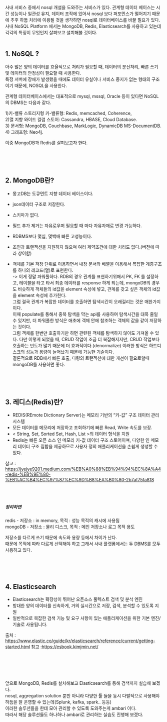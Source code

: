 사내 서비스 중에서 nosql 개설을 도와주는 서비스가 있다. 
관계형 데이터 베이스는 시간 성능이나 일관성 유지, 데이터 조작에 있어서 nosql 보다 퍼포먼스가 떨어지기 때문에 추후 하둡 처리에 이용될 것을 생각하면 nosql로 데이터베이스를 바꿀 필요가 있다.  
사내 NoSQL Platform 에서는 MongoDB, Redis, Elasticsearch를 사용하고 있는데 각각의 특징이 무엇인지 살펴보고 설치해볼 것이다.
  <br/><br/>

## 1. NoSQL ?  
아주 많은 양의 데이터를 효율적으로 처리가 필요할 때, 데이터의 분산처리, 빠른 쓰기 및 데이터의 안정성이 필요할 때 사용한다.  
특정 서버에 장애가 발생했을 때에도 데이터 유실이나 서비스 중지가 없는 형태의 구조이기 때문에, NOSQL을 사용한다.  
  
관계형 데이터베이스에서는 대표적으로 mysql, mssql, Oracle 등이 있다면 NoSQL의 DBMS는 다음과 같다.

1)키-밸류 스토리지형 키-밸류형: Redis, memcached, Coherence,    
2)열 지향 와이드 컬럼 스토어: Cassandra, HBASE, Cloud Database.    
3) 문서형: MongoDB, Couchbase, MarkLogic, DynamicDB MS-DocumentDB.    
4) 그래프형: Neo4j.   
     
이중 MongoDB과 Redis를 살펴보고자 한다.
  
  <br/><br/><br/>
  

## 2. MongoDB란?
- 몽고DB는 도큐먼트 지향 데이터 베이스이다.
- json데이터 구조로 저장한다.
- 스키마가 없다.
- 필드 추가 제거는 자유로우며 필요할 때 마다 자유자재로 변경 가능하다.
- RDBMS보다 몇십, 몇백배 빠른 고성능이다.
- 조인과 트랜잭션을 지원하지 않으며 여러 제약조건에 대한 처리도 없다.(버전에 따라 상이함)
- 객체를 기본 저장 단위로 이용하면서 내장 문서와 배열을 이용해서 복잡한 계층구조를 하나의 레코드(열)로 표현한다.    
-> 이게 정말 파워풀하다. RDB의 경우 관계를 표현하기위해서 PK, FK 를 설정하고, 테이블을 타고 타서 최종 데이터를 response 하게 되는데, mongoDB의 경우도 비슷하게 객체들의 id값을 element 속성에 넣고, 관계를 갖고 싶은 객체의 id값을 element 속성에 추가한다.    
그럼 결국 관계가 복잡한 데이터를 호출하면 탐색시간이 오래걸리는 것은 매한가지이다.    
이때 populate를 통해서 중복 탐색을 막는 api를 사용하여 탐색시간을 대폭 줄일 수 있지만, 더 파워풀한 방식은 애초에 객체 안에 참조하는 객체의 값을 같이 저장하는 것이다.    
그럼 객체를 한번만 호출하기만 하면 관련된 객체를 탐색하지 않아도 가져올 수 있다. 다만 이렇게 되었을 때, CRUD 작업이 조금 더 복잡해지지만, CRUD 작업보다 호출하는 빈도가 많기 때문에 더 효과적이다.(denormalize) 이러한 방식은 하드디스크의 성능과 용량이 늘어났기 때문에 가능한 기술이다.    
결론적으로 RDB에서 빠른 호출, 다량의 트랜젝션에 대한 개선이 필요로할때 mongoDB를 사용하면 좋다.
   
   <br/><br/><br/>
  
   
## 3. 레디스(Redis)란?
- REDIS(REmote Dictionary Server)는 메모리 기반의 “키-값” 구조 데이터 관리 시스템
- 모든 데이터를 메모리에 저장하고 조회하기에 빠른 Read, Write 속도를 보장.  
- < String, Set, Sorted Set, Hash, List >의 데이터 형식을 지원
- Redis는 빠른 오픈 소스 인 메모리 키-값 데이터 구조 스토어이며, 다양한 인 메모리 데이터 구조 집합을 제공하므로 사용자 정의 애플리케이션을 손쉽게 생성할 수 있다.
  
  
참고 : https://jyejye9201.medium.com/%EB%A0%88%EB%94%94%EC%8A%A4-redis-%EB%9E%80-%EB%AC%B4%EC%97%87%EC%9D%B8%EA%B0%80-2b7af75fa818

  <br/><br/>  
  
##### 정리하면   
redis - 저장소 : in memory, 목적 : 성능 목적의 캐시에 사용됨  
mongoDB - 저장소 :	물리 디스크, 목적 : 메인 저장소나 로그 목적 용도  

저장소를 다르게 쓰기 때문에 속도와 용량 등에서 차이가 난다.  
때문에 목적에 따라 다르게 선택해야 하고 그래서 사내 플랫폼에서는 두 DBMS를 모두 사용하고 있다.

<br/><br/><br/>

  
  
## 4. Elasticsearch
- Elasticsearch는 확장성이 뛰어난 오픈소스 풀텍스트 검색 및 분석 엔진
- 방대한 양의 데이터를 신속하게, 거의 실시간으로 저장, 검색, 분석할 수 있도록 지원
- 일반적으로 복잡한 검색 기능 및 요구 사항이 있는 애플리케이션을 위한 기본 엔진/기술로 사용됩니다.


출처 : https://www.elastic.co/guide/kr/elasticsearch/reference/current/getting-started.html
참고 :https://esbook.kimjmin.net/

<br/><br/><br/><br/>

앞으로 MongoDB, Redis를 설치해보고 Elasticsearch를 통해 검색까지 실습해 보겠다.  
nosql, aggregation solution 뿐만 아니라 다양한 툴 들을 동시 다발적으로 사용해야 하둡을 잘 운영할 수 있는데(Splunk, kafka, spark.. 등등)  
이러한 솔루션들을 한데 모아 관리할 수 있도록 도와주는게 ambari 이다.  
따라서 해당 솔루션들도 하나하나 ambari로 관리하는 실습도 진행해 보겠다.
